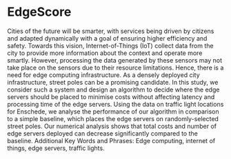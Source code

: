 # EdgeScore


Cities of the future will be smarter, with services being driven by citizens
and adapted dynamically with a goal of ensuring higher efficiency and
safety. Towards this vision, Internet-of-Things (IoT) collect data from the
city to provide more information about the context and operate more smartly.
However, processing the data generated by these sensors may not take place
on the sensors due to their resource limitations. Hence, there is a need for
edge computing infrastructure. As a densely deployed city infrastructure,
street poles can be a promising candidate. In this study, we consider such
a system and design an algorithm to decide where the edge servers should
be placed to minimise costs without affecting latency and processing time
of the edge servers. Using the data on traffic light locations for Enschede,
we analyse the performance of our algorithm in comparison to a simple
baseline, which places the edge servers on randomly-selected street poles.
Our numerical analysis shows that total costs and number of edge servers
deployed can decrease significantly compared to the baseline.
Additional Key Words and Phrases: Edge computing, internet of things, edge
servers, traffic lights.
